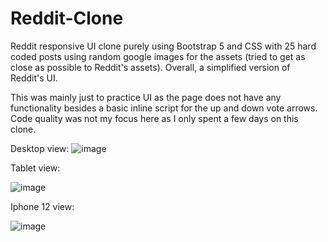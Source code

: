 # Reddit-Clone
Reddit responsive UI clone purely using Bootstrap 5 and CSS with 25 hard coded posts using random google images for the assets (tried to get as close as possible to Reddit's assets). Overall, a simplified version of Reddit's UI.

This was mainly just to practice UI as the page does not have any functionality besides a basic inline script for the up and down vote arrows. Code quality was not my focus here as I only spent a few days on this clone.  

Desktop view: 
![image](https://user-images.githubusercontent.com/92825395/160452303-ddc00631-2403-4014-b96c-2a1590108c1c.png)

Tablet view:

![image](https://user-images.githubusercontent.com/92825395/160452842-e99fa60e-202d-4fc7-bd46-752632c70578.png)

Iphone 12 view: 

![image](https://user-images.githubusercontent.com/92825395/160452873-f022a712-b51c-4155-8a40-885ae47085a1.png)




